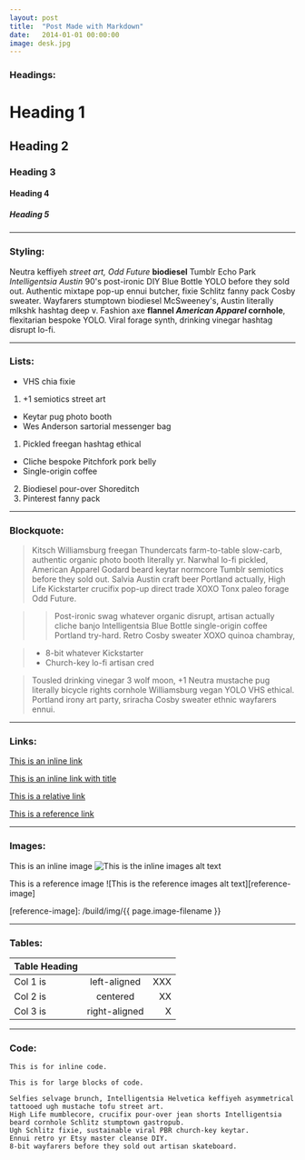 ```yaml
---
layout: post
title:  "Post Made with Markdown"
date:   2014-01-01 00:00:00
image: desk.jpg
---
```


### Headings: ###

# Heading 1 #

## Heading 2 ##

### Heading 3 ###

#### Heading 4 ####

##### Heading 5 #####


--------------------------------------------------------------------------------

### Styling: ###

Neutra keffiyeh *street art, Odd Future* **biodiesel** Tumblr Echo Park _Intelligentsia Austin_ 90's post-ironic DIY Blue Bottle YOLO before they sold out.  Authentic mixtape pop-up ennui butcher, fixie Schlitz fanny pack Cosby sweater.  Wayfarers stumptown biodiesel McSweeney's, Austin literally mlkshk hashtag deep v.  Fashion axe __flannel *American Apparel* cornhole__, flexitarian bespoke YOLO.  Viral forage synth, drinking vinegar hashtag disrupt lo-fi.


--------------------------------------------------------------------------------

### Lists: ###

+ VHS chia fixie
 1. +1 semiotics street art
+ Keytar pug photo booth
+ Wes Anderson sartorial messenger bag

1. Pickled freegan hashtag ethical
 + Cliche bespoke Pitchfork pork belly
 + Single-origin coffee
2. Biodiesel pour-over Shoreditch
3. Pinterest fanny pack


--------------------------------------------------------------------------------

### Blockquote: ###

> Kitsch Williamsburg freegan Thundercats farm-to-table slow-carb, authentic organic photo booth literally yr.  Narwhal lo-fi pickled, American Apparel Godard beard keytar normcore Tumblr semiotics before they sold out.  Salvia Austin craft beer Portland actually, High Life Kickstarter crucifix pop-up direct trade  XOXO Tonx paleo forage Odd Future.

> > Post-ironic swag whatever organic disrupt, artisan actually cliche banjo Intelligentsia Blue Bottle single-origin coffee Portland try-hard.  Retro Cosby sweater XOXO quinoa chambray,

> + 8-bit whatever Kickstarter
> + Church-key lo-fi artisan cred

> Tousled drinking vinegar 3 wolf moon, +1 Neutra mustache pug literally bicycle rights cornhole Williamsburg vegan YOLO VHS ethical.  Portland irony art party, sriracha Cosby sweater ethnic wayfarers ennui.   


--------------------------------------------------------------------------------

### Links: ###

[This is an inline link](http://webspecdesign.com)

[This is an inline link with title](http://webspecdesign.com "Webspec Design Website")

[This is a relative link](/contact)

[This is a reference link][reference]

[reference]: http://reference-link.com


--------------------------------------------------------------------------------

### Images: ###

This is an inline image ![This is the inline images alt text](http://placekitten.com/350/200)

This is a reference image ![This is the reference images alt text][reference-image]

<!-- [reference-image]: http://placekitten.com/450/200 -->
[reference-image]: /build/img/{{ page.image-filename }}


--------------------------------------------------------------------------------

### Tables: ###

| Table Heading |               |       |
| ------------- |:-------------:| -----:|
| Col 1 is      | left-aligned  | XXX   |
| Col 2 is      | centered      | XX    |
| Col 3 is      | right-aligned | X     |


--------------------------------------------------------------------------------

### Code: ###

`This is for inline code.`

    This is for large blocks of code.

    Selfies selvage brunch, Intelligentsia Helvetica keffiyeh asymmetrical tattooed ugh mustache tofu street art. 
    High Life mumblecore, crucifix pour-over jean shorts Intelligentsia beard cornhole Schlitz stumptown gastropub.
    Ugh Schlitz fixie, sustainable viral PBR church-key keytar.
    Ennui retro yr Etsy master cleanse DIY.
    8-bit wayfarers before they sold out artisan skateboard.